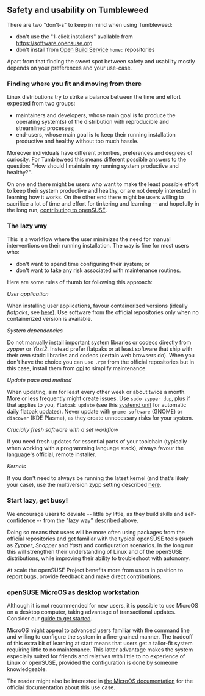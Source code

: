 ## Safety and usability on Tumbleweed

There are two "don't-s" to keep in mind when using Tumbleweed:

- don't use the "1-click installers" available from https://software.opensuse.org
- don't install from [Open Build Service](https://build.opensuse.org/) `home:` repositories

Apart from that finding the sweet spot between safety and usability mostly depends on your preferences and your use-case.

### Finding where you fit and moving from there 

Linux distributions try to strike a balance between the time and effort expected from two groups: 

- maintainers and developers, whose main goal is to produce the operating system(s) of the distribution with reproducible and streamlined processes;
- end-users, whose main goal is to keep their running installation productive and healthy without too much hassle.

 Moreover individuals have different priorities, preferences and degrees of curiosity. For Tumbleweed this means different possible answers to the question: "How should I maintain my running system productive and healthy?".

On one end there might be users who want to make the least possible effort to keep their system productive and healthy, or are not deeply interested in learning how it works. On the other end there might be users willing to sacrifice a lot of time and effort for tinkering and learning -- and hopefully in the long run, [contributing to openSUSE](https://en.opensuse.org/Portal:How_to_participate).

### The lazy way

This is a workflow where the user minimizes the need for manual interventions on their running installation. The way is fine for most users who:

- don't want to spend time configuring their system; or 
- don't want to take any risk associated with maintenance routines.

Here are some rules of thumb for following this approach:

_User application_

When installing user applications, favour containerized versions (ideally _flatpaks_, see [here](alternative_procurement.md#flatpaks)). Use software from the official repositories only when no containerized version is available.

_System dependencies_

Do not manually install important system libraries or codecs directly from _zypper_ or _Yast2_. Instead prefer flatpaks or at least software that ship with their own static libraries and codecs (certain web browsers do). When you don't have the choice you can use `.rpm` from the official repositories but in this case, install them from [opi](best_of_post.md#codecs) to simplify maintenance. 

_Update pace and method_

When updating, aim for least every other week or about twice a month. More or less frequently might create issues. Use `sudo zypper dup`, plus if that applies to you, `flatpak update` (see this [systemd unit](alternative_procurement.md#flatpaks) for automatic daily flatpak updates). Never update with `gnome-software` (GNOME) or `discover` (KDE Plasma), as they create unnecessary risks for your system.

_Crucially fresh software with a set workflow_

If you need fresh updates for essential parts of your toolchain (typically when working with a programming language stack), always favour the language's official, remote installer.

 _Kernels_
 
 If you don't need to always be running the latest kernel (and that's likely your case), use the multiversion zypp setting described [here](updating_upgrading_reverting.md#reverting-to-a-previous-kernel-image).

### Start lazy, get busy!

We encourage users to deviate -- little by little, as they build skills and self-confidence -- from the "lazy way" described above.

Doing so means that users will be more often using packages from the official repositories and get familiar with the typical openSUSE tools (such as _Zypper_, _Snapper_ and _Yast_) and configuration scenarios. In the long run this will strengthen their understanding of Linux and of the openSUSE distributions, while improving their ability to troubleshoot with autonomy. 

At scale the openSUSE Project benefits more from users in position to report bugs, provide feedback and make direct contributions.

### openSUSE MicroOS as desktop workstation

Although it is not recommended for new users, it is possible to use MicroOS on a desktop computer, taking advantage of transactional updates. Consider our [guide to get started](microos_getting_started.md).

MicroOS might appeal to advanced users familiar with the command line and willing to configure the system in a fine-grained manner. The tradeoff of this extra bit of learning at start means that users get a tailor-fit system requiring little to no maintenance. This latter advantage makes the system especially suited for friends and relatives with little to no experience of Linux or openSUSE, provided the configuration is done by someone knowledgeable.

The reader might also be interested in [the MicroOS documentation](https://microos.opensuse.org/) for the official documentation about this use case.
